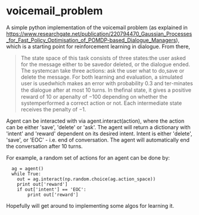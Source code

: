 # voicemail_problem

A simple python implementation of the voicemail problem (as explained in https://www.researchgate.net/publication/220794470_Gaussian_Processes_for_Fast_Policy_Optimisation_of_POMDP-based_Dialogue_Managers), which is a starting point for reinforcement learning in dialogue. From there,


>The state space of this task consists of three states:the user asked for the message either to be savedor deleted, or the dialogue ended. The systemcan take three actions: ask the user what to do,save or delete the message. For both learning and evaluation, a simulated user is usedwhich makes an error with probability 0.3 and ter-minates the dialogue after at most 10 turns. In theﬁnal state, it gives a positive reward of 10 or apenalty of −100 depending on whether the systemperformed a correct action or not. Each intermediate state receives the penalty of −1.

Agent can be interacted with via agent.interact(action), where the action can be either 'save', 'delete' or 'ask'. The agent will return a dictionary with 'intent' and 'reward' dependent on its desired intent. Intent is either 'delete', 'save', or 'EOC' - i.e. end of conversation. The agent will automatically end the conversation after 10 turns.

For example, a random set of actions for an agent can be done by: 

```
  ag = agent()
  while True:
    out = ag.interact(np.random.choice(ag.action_space))
    print out['reward']
    if out['intent'] == 'EOC':
        print out['reward']
```

Hopefully will get around to implementing some algos for learning it.
